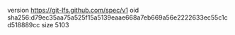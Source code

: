 version https://git-lfs.github.com/spec/v1
oid sha256:d79ec35aa75a525f15a5139eaae668a7eb669a56e2222633ec55c1cd518889cc
size 5103
